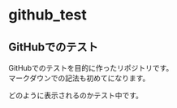 # github_test
## GitHubでのテスト
GitHubでのテストを目的に作ったリポジトリです。  
マークダウンでの記法も初めてになります。

どのように表示されるのかテスト中です。
